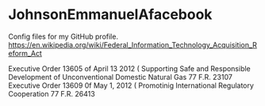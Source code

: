 # JohnsonEmmanuelAfacebook
Config files for my GitHub profile.
https://en.wikipedia.org/wiki/Federal_Information_Technology_Acquisition_Reform_Act

Executive Order 13605 of April 13 2012 ( Supporting Safe and Responsible Development of Unconventional Domestic Natural Gas
77 F.R. 23107
Executive Order 13609 0f May 1, 2012 ( Promotinig International Regulatory Cooperation
77 F.R. 26413
